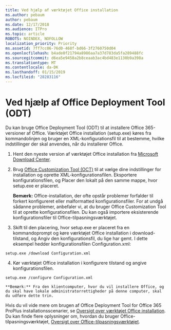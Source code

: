 ```yaml
---
title: Ved hjælp af værktøjet Office installation
ms.author: pebaum
author: pebaum
ms.date: 12/17/2018
ms.audience: ITPro
ms.topic: article
ROBOTS: NOINDEX, NOFOLLOW
localization_priority: Priority
ms.assetid: 7ff7cc06-76d0-468f-bd66-3f2760750d04
ms.openlocfilehash: b4ade0f21794a8986aa7a37d783da5fa289488fc
ms.sourcegitcommit: d6ea5e9458a2b8ceaab3ac4bd483e1130b9a398a
ms.translationtype: MT
ms.contentlocale: da-DK
ms.lasthandoff: 01/15/2019
ms.locfileid: "28283116"
---
```

# <a name="using-the-office-deployment-tool-odt"></a>Ved hjælp af Office Deployment Tool (ODT)

Du kan bruge Office Deployment Tool (ODT) til at installere Office 365-versioner af Office. Værktøjet Office installation (setup.exe) køres fra kommandolinjen og bruger en XML-konfigurationsfil til at bestemme, hvilke indstillinger der skal anvendes, når du installerer Office.
  
1. Hent den nyeste version af værktøjet Office installation fra [Microsoft Download Center](http://go.microsoft.com/fwlink/p/?LinkID=626065).
    
2. Brug [Office Customization Tool (OCT)](https://config.office.com) til at vælge dine indstillinger for installation og oprette XML-konfigurationsfilen. Eksportere konfigurationsfilen, og Placer den lokalt på den samme mappe, hvor setup.exe er placeret. 
    
    **Bemærk:** Office-installation, der ofte opstår problemer forfalder til forkert konfigureret eller malformatted konfigurationsfiler. For at undgå sådanne problemer, anbefaler vi, at du bruger Office Customization Tool til at oprette konfigurationsfilen. Du kan også importere eksisterende konfigurationsfiler til Office-tilpasningsværktøjet. 
    
3. Skift til den placering, hvor setup.exe er placeret fra en kommandoprompt og køre værktøjet Office installation i download-tilstand, og Angiv den konfigurationsfil, du lige har gemt. I dette eksempel hedder konfigurationsfilen Configuration.xml:
    
  ```
  setup.exe /download Configuration.xml  
  ```

4. Kør værktøjet Office installation i konfigurere tilstand og angive konfigurationsfilen.
    
  ```
  setup.exe /configure Configuration.xml
  ```

    **Bemærk:** Fra den klientcomputer, hvor du vil installere Office, og du skal have lokale administratorrettigheder på denne computer, skal du udføre dette trin. 
    
Hvis du vil vide mere om brugen af Office Deployment Tool for Office 365 ProPlus installationsscenarier, se [Oversigt over værktøjet Office installation](https://docs.microsoft.com/deployoffice/overview-of-the-office-2016-deployment-tool). Du kan finde flere oplysninger om, hvordan du bruger Office-tilpasningsværktøjet, [Oversigt over Office-tilpasningsværktøjet](https://docs.microsoft.com/DeployOffice/overview-of-the-office-customization-tool-for-click-to-run).
  


